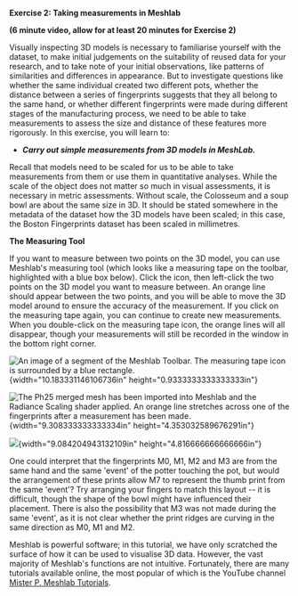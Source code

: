 **Exercise 2: Taking measurements in Meshlab**

**(6 minute video, allow for at least 20 minutes for Exercise 2)**

Visually inspecting 3D models is necessary to familiarise yourself with
the dataset, to make initial judgements on the suitability of reused
data for your research, and to take note of your initial observations,
like patterns of similarities and differences in appearance. But to
investigate questions like whether the same individual created two
different pots, whether the distance between a series of fingerprints
suggests that they all belong to the same hand, or whether different
fingerprints were made during different stages of the manufacturing
process, we need to be able to take measurements to assess the size and
distance of these features more rigorously. In this exercise, you will
learn to:

-   ***Carry out simple measurements from 3D models in MeshLab.***

Recall that models need to be scaled for us to be able to take
measurements from them or use them in quantitative analyses. While the
scale of the object does not matter so much in visual assessments, it is
necessary in metric assessments. Without scale, the Colosseum and a soup
bowl are about the same size in 3D. It should be stated somewhere in the
metadata of the dataset how the 3D models have been scaled; in this
case, the Boston Fingerprints dataset has been scaled in millimetres.

**The Measuring Tool**

If you want to measure between two points on the 3D model, you can use
Meshlab's measuring tool (which looks like a measuring tape on the
toolbar, highlighted with a blue box below). Click the icon, then
left-click the two points on the 3D model you want to measure between.
An orange line should appear between the two points, and you will be
able to move the 3D model around to ensure the accuracy of the
measurement. If you click on the measuring tape again, you can continue
to create new measurements. When you double-click on the measuring tape
icon, the orange lines will all disappear, though your measurements will
still be recorded in the window in the bottom right corner.

![An image of a segment of the Meshlab Toolbar. The measuring tape icon
is surrounded by a blue
rectangle.](media/image1.PNG){width="10.183331146106736in"
height="0.9333333333333333in"}

![The Ph25 merged mesh has been imported into Meshlab and the Radiance
Scaling shader applied. An orange line stretches across one of the
fingerprints after a measurement has been
made.](media/image2.png){width="9.308333333333334in"
height="4.353032589676291in"}

![](media/image3.PNG){width="9.084204943132109in"
height="4.816666666666666in"}

One could interpret that the fingerprints M0, M1, M2 and M3 are from the
same hand and the same 'event' of the potter touching the pot, but would
the arrangement of these prints allow M7 to represent the thumb print
from the same 'event'? Try arranging your fingers to match this layout
-- it is difficult, though the shape of the bowl might have influenced
their placement. There is also the possibility that M3 was not made
during the same 'event', as it is not clear whether the print ridges are
curving in the same direction as M0, M1 and M2.

Meshlab is powerful software; in this tutorial, we have only scratched
the surface of how it can be used to visualise 3D data. However, the
vast majority of Meshlab's functions are not intuitive. Fortunately,
there are many tutorials available online, the most popular of which is
the YouTube channel [Mister P. Meshlab
Tutorials](https://www.youtube.com/channel/UC70CKZQPj_ZAJ0Osrm6TyTg).
